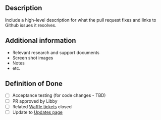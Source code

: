 <!--

Use the GitHub title line for your pull request, then delete these lines.

-->

## Description

Include a high-level description for what the pull request fixes and links to Github issues it resolves.

## Additional information

* Relevant research and support documents
* Screen shot images
* Notes
* etc.

## Definition of Done

- [ ] Acceptance testing (for code changes - TBD)
- [ ] PR approved by Libby
- [ ] Related [Waffle tickets](https://waffle.io/AusDTO/gov-au-content-guide) closed
- [ ] Update to [Updates page](http://content-style-guide.apps.staging.digital.gov.au/updates/)

